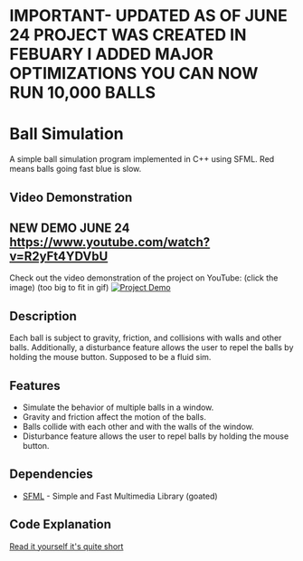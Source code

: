 # IMPORTANT- UPDATED AS OF JUNE 24 PROJECT WAS CREATED IN FEBUARY I ADDED MAJOR OPTIMIZATIONS YOU CAN NOW RUN 10,000 BALLS
# Ball Simulation

A simple ball simulation program implemented in C++ using SFML.
Red means balls going fast blue is slow.

## Video Demonstration
## NEW DEMO JUNE 24 https://www.youtube.com/watch?v=R2yFt4YDVbU

Check out the video demonstration of the project on YouTube: (click the image)
(too big to fit in gif)
[![Project Demo](https://img.youtube.com/vi/HHiKBfknxA0/0.jpg)](https://youtu.be/HHiKBfknxA0)


## Description

Each ball is subject to gravity, friction, and collisions with walls and other balls. Additionally, a disturbance feature allows the user to repel the balls by holding the mouse button. Supposed to be a fluid sim.

## Features

- Simulate the behavior of multiple balls in a window.
- Gravity and friction affect the motion of the balls.
- Balls collide with each other and with the walls of the window.
- Disturbance feature allows the user to repel balls by holding the mouse button.

## Dependencies

- [SFML](https://www.sfml-dev.org/) - Simple and Fast Multimedia Library (goated)


## Code Explanation

[Read it yourself it's quite short](https://matthias-research.github.io/pages/publications/sca03.pdf)
